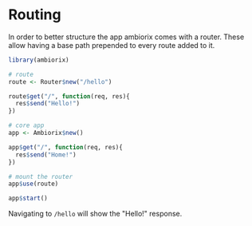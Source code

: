 # Routing

In order to better structure the app ambiorix comes with a router. These allow having a base path prepended to every route added to it.

```r
library(ambiorix)

# route
route <- Router$new("/hello")

route$get("/", function(req, res){
  res$send("Hello!")
})

# core app
app <- Ambiorix$new()

app$get("/", function(req, res){
  res$send("Home!")
})

# mount the router
app$use(route)

app$start()
```

Navigating to `/hello` will show the "Hello!" response.
